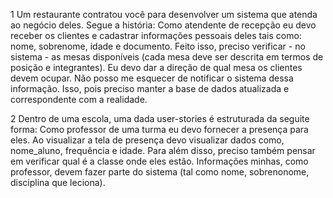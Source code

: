 1 Um restaurante contratou você para desenvolver um sistema que atenda ao negócio deles. Segue a história:
Como atendente de recepção eu devo receber os clientes e cadastrar informações pessoais deles tais como: nome, sobrenome, idade e documento. 
Feito isso, preciso verificar - no sistema - as mesas disponíveis (cada mesa deve ser descrita em termos de posição e integrantes). Eu devo dar a direção de
qual mesa os clientes devem ocupar. Não posso me esquecer de notificar o sistema dessa informação. Isso, pois preciso manter a base de dados atualizada 
e correspondente com a realidade.

2 Dentro de uma escola, uma dada user-stories é estruturada da seguite forma: Como professor de uma turma eu devo fornecer a presença para eles. 
Ao visualizar a tela de presença devo visualizar dados como, nome_aluno, frequência e idade. Para além disso, preciso também pensar em verificar qual é a 
classe onde eles estão. Informações minhas, como professor, devem fazer parte do sistema (tal como nome, sobrenonome, disciplina que leciona).
